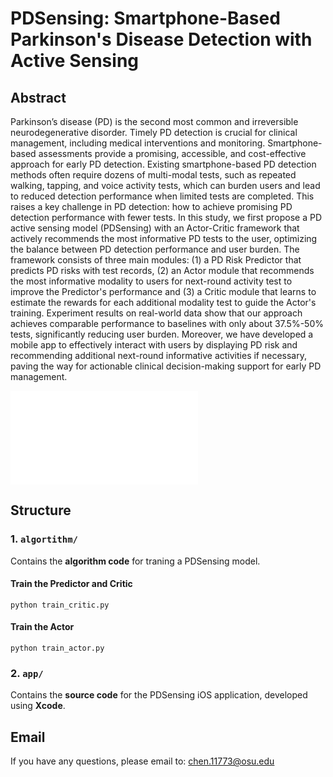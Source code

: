# PDSensing: Smartphone-Based Parkinson's Disease Detection with Active Sensing

## Abstract

Parkinson’s disease (PD) is the second most common and irreversible neurodegenerative disorder. Timely PD detection is crucial for clinical management, including medical interventions and monitoring. Smartphone-based assessments provide a promising, accessible, and cost-effective approach for early PD detection. Existing smartphone-based PD detection methods often require dozens of multi-modal tests, such as repeated walking, tapping, and voice activity tests, which can burden users and lead to reduced detection performance when limited tests are completed. This raises a key challenge in PD detection: how to achieve promising PD detection performance with fewer tests. In this study, we first propose a PD active sensing model (PDSensing) with an Actor-Critic framework that actively recommends the most informative PD tests to the user, optimizing the balance between PD detection performance and user burden. The framework consists of three main modules: (1) a PD Risk Predictor that predicts PD risks with test records, (2) an Actor module that recommends the most informative modality to users for next-round activity test to improve the Predictor's performance and (3) a Critic module that learns to estimate the rewards for each additional modality test to guide the Actor's training. Experiment results on real-world data show that our approach achieves comparable performance to baselines with only about 37.5%-50% tests, significantly reducing user burden. Moreover, we have developed a mobile app to effectively interact with users by displaying PD risk and recommending additional next-round informative activities if necessary, paving the way for actionable clinical decision-making support for early PD management. 

![](pic/Architecture-3.pdf)

## Structure

### 1. `algortithm/`
Contains the **algorithm code** for traning a PDSensing model. 

#### Train the Predictor and Critic
`python train_critic.py`

#### Train the Actor
`python train_actor.py`


### 2. `app/`
Contains the **source code** for the PDSensing iOS application, developed using **Xcode**.  







## Email
If you have any questions, please email to: [chen.11773@osu.edu](mailto:chen.11773@osu.edu)

